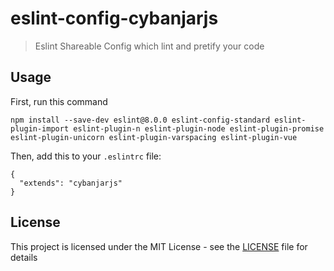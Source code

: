 # eslint-config-cybanjarjs
> Eslint Shareable Config which lint and pretify your code

## Usage

First, run this command

```
npm install --save-dev eslint@8.0.0 eslint-config-standard eslint-plugin-import eslint-plugin-n eslint-plugin-node eslint-plugin-promise eslint-plugin-unicorn eslint-plugin-varspacing eslint-plugin-vue
```
Then, add this to your `.eslintrc` file:

```
{
  "extends": "cybanjarjs"
}
```

## License
This project is licensed under the MIT License - see the [LICENSE](LICENSE) file for details